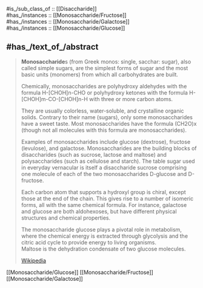 #is_/sub_class_of :: [[Disaccharide]]  
#has_/instances :: [[Monosaccharide/Fructose]]  
#has_/instances :: [[Monosaccharide/Galactose]]  
#has_/instances :: [[Monosaccharide/Glucose]]   


## #has_/text_of_/abstract 

> **Monosaccharide**s (from Greek monos: single, sacchar: sugar), also called simple sugars, 
> are the simplest forms of sugar and the most basic units (monomers) 
> from which all carbohydrates are built. 
> 
> Chemically, monosaccharides are polyhydroxy aldehydes with the formula H-[CHOH]n-CHO 
> or polyhydroxy ketones with the formula H-[CHOH]m-CO-[CHOH]n-H 
> with three or more carbon atoms.
>
> They are usually colorless, water-soluble, and crystalline organic solids. 
> Contrary to their name (sugars), only some monosaccharides have a sweet taste. 
> Most monosaccharides have the formula (CH2O)x 
> (though not all molecules with this formula are monosaccharides).
>
> Examples of monosaccharides include glucose (dextrose), fructose (levulose), and galactose. 
> Monosaccharides are the building blocks of disaccharides (such as sucrose, lactose and maltose) 
> and polysaccharides (such as cellulose and starch). 
> The table sugar used in everyday vernacular is itself a disaccharide sucrose 
> comprising one molecule of each of the two monosaccharides D-glucose and D-fructose.
>
> Each carbon atom that supports a hydroxyl group is chiral, except those at the end of the chain. 
> This gives rise to a number of isomeric forms, all with the same chemical formula. 
> For instance, galactose and glucose are both aldohexoses, 
> but have different physical structures and chemical properties.
>
> The monosaccharide glucose plays a pivotal role in metabolism, 
> where the chemical energy is extracted through glycolysis 
> and the citric acid cycle to provide energy to living organisms.  
> Maltose is the dehydration condensate of two glucose molecules.
>
> [Wikipedia](https://en.wikipedia.org/wiki/Monosaccharide)



[[Monosaccharide/Glucose]] 
[[Monosaccharide/Fructose]] 
[[Monosaccharide/Galactose]] 

